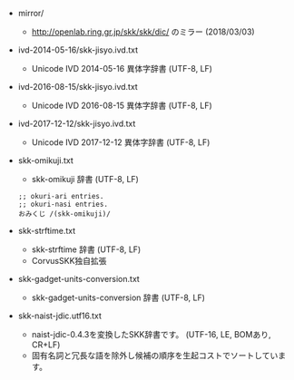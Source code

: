 * mirror/

  * http://openlab.ring.gr.jp/skk/skk/dic/ のミラー (2018/03/03)

* ivd-2014-05-16/skk-jisyo.ivd.txt

  * Unicode IVD 2014-05-16 異体字辞書 (UTF-8, LF)

* ivd-2016-08-15/skk-jisyo.ivd.txt

  * Unicode IVD 2016-08-15 異体字辞書 (UTF-8, LF)

* ivd-2017-12-12/skk-jisyo.ivd.txt

  * Unicode IVD 2017-12-12 異体字辞書 (UTF-8, LF)

* skk-omikuji.txt

  * skk-omikuji 辞書 (UTF-8, LF)

  ````
  ;; okuri-ari entries.
  ;; okuri-nasi entries.
  おみくじ /(skk-omikuji)/
  ````

* skk-strftime.txt

  * skk-strftime 辞書 (UTF-8, LF)
  * CorvusSKK独自拡張

* skk-gadget-units-conversion.txt

  * skk-gadget-units-conversion 辞書 (UTF-8, LF)

* skk-naist-jdic.utf16.txt

  * naist-jdic-0.4.3を変換したSKK辞書です。 (UTF-16, LE, BOMあり, CR+LF)
  * 固有名詞と冗長な語を除外し候補の順序を生起コストでソートしています。

